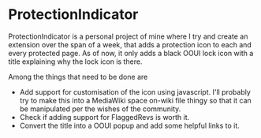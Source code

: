 # ProtectionIndicator
ProtectionIndicator is a personal project of mine where I try and create an extension over the span of a week, that adds a protection icon to each and every protected page. As of now, it only adds a black OOUI lock icon with a title explaining why the lock icon is there. 

Among the things that need to be done are
* Add support for customisation of the icon using javascript. I'll probably try to make this into a MediaWiki space on-wiki file thingy so that it can be manipulated per the wishes of the community.
* Check if adding support for FlaggedRevs is worth it.
* Convert the title into a OOUI popup and add some helpful links to it.
